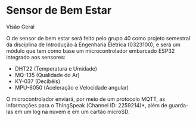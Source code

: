 # Sensor de Bem Estar

Visão Geral

O de sensor de bem estar será feito pelo grupo 40 como projeto semestral da disciplina de Introdução à Engenharia Elétrica (0323100), e será um módulo que tem 
como base um microcontrolador embarcado ESP32 integrado aos sensores:

- DHT22 (Temperatura e Umidade)
- MQ-135 (Qualidade do Ar)
- KY-037 (Decibéis)
- MPU-6050 (Aceleração e Velocidade angular)

O microcontrolador enviará, por meio de um protocolo MQTT, as informações para o ThingSpeak (Channel ID: 2259214)*, além de guarda-las em um log na nuvem e em um cartão
microSD.
